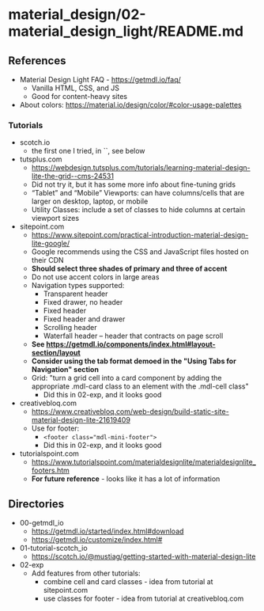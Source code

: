 
# material_design/02-material_design_light/README.md

## References

- Material Design Light FAQ - https://getmdl.io/faq/
  - Vanilla HTML, CSS, and JS
  - Good for content-heavy sites
- About colors: https://material.io/design/color/#color-usage-palettes

### Tutorials

- scotch.io
  - the first one I tried, in ``, see below
- tutsplus.com
  - https://webdesign.tutsplus.com/tutorials/learning-material-design-lite-the-grid--cms-24531
  - Did not try it, but it has some more info about fine-tuning grids
  - “Tablet” and “Mobile” Viewports: can have columns/cells that are larger on desktop, laptop, or mobile
  - Utility Classes: include a set of classes to hide columns at certain viewport sizes
- sitepoint.com
  - https://www.sitepoint.com/practical-introduction-material-design-lite-google/
  - Google recommends using the CSS and JavaScript files hosted on their CDN
  - **Should select three shades of primary and three of accent**
  - Do not use accent colors in large areas
  - Navigation types supported:
    - Transparent header
    - Fixed drawer, no header
    - Fixed header
    - Fixed header and drawer
    - Scrolling header
    - Waterfall header – header that contracts on page scroll
  - **See https://getmdl.io/components/index.html#layout-section/layout**
  - **Consider using the tab format demoed in the "Using Tabs for Navigation" section**
  - Grid: "turn a grid cell into a card component by adding the appropriate .mdl-card class to an element with the .mdl-cell class"
    - Did this in 02-exp, and it looks good
- creativebloq.com
  - https://www.creativebloq.com/web-design/build-static-site-material-design-lite-21619409
  - Use for footer:
    - `<footer class="mdl-mini-footer">`
    - Did this in 02-exp, and it looks good
- tutorialspoint.com
  - https://www.tutorialspoint.com/materialdesignlite/materialdesignlite_footers.htm
  - **For future reference** - looks like it has a lot of information

## Directories

- 00-getmdl_io
  - https://getmdl.io/started/index.html#download
  - https://getmdl.io/customize/index.html#
- 01-tutorial-scotch_io
  - https://scotch.io/@mustiag/getting-started-with-material-design-lite
- 02-exp
  - Add features from other tutorials:
    - combine cell and card classes - idea from tutorial at sitepoint.com
    - use classes for footer - idea from tutorial at creativebloq.com

